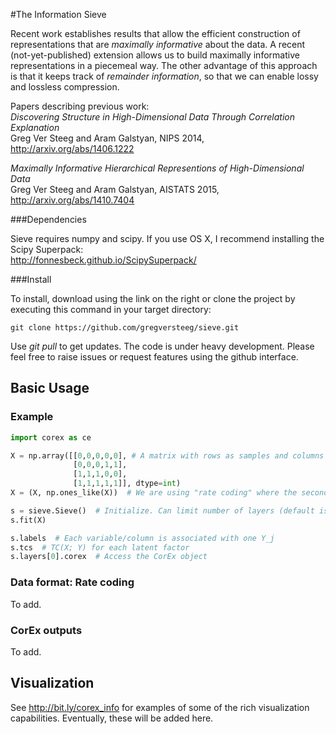 #The Information Sieve

Recent work establishes results that allow the efficient construction of representations that are *maximally informative* 
about the data. A recent (not-yet-published) extension allows us to build maximally
informative representations in a piecemeal way. The other advantage of this approach is that it keeps track of
 *remainder information*, so that we can enable lossy and lossless compression. 

Papers describing previous work:     
*Discovering Structure in High-Dimensional Data Through Correlation Explanation*    
Greg Ver Steeg and Aram Galstyan, NIPS 2014, http://arxiv.org/abs/1406.1222        
      
*Maximally Informative Hierarchical Representions of High-Dimensional Data*    
Greg Ver Steeg and Aram Galstyan, AISTATS 2015, http://arxiv.org/abs/1410.7404      

###Dependencies

Sieve requires numpy and scipy. If you use OS X, I recommend installing the Scipy Superpack:             
http://fonnesbeck.github.io/ScipySuperpack/

###Install

To install, download using the link on the right or clone the project by executing this command in your target directory:
```
git clone https://github.com/gregversteeg/sieve.git
```
Use *git pull* to get updates. The code is under heavy development. 
Please feel free to raise issues or request features using the github interface. 

## Basic Usage

### Example

```python
import corex as ce

X = np.array([[0,0,0,0,0], # A matrix with rows as samples and columns as variables.
              [0,0,0,1,1],
              [1,1,1,0,0],
              [1,1,1,1,1]], dtype=int)
X = (X, np.ones_like(X))  # We are using "rate coding" where the second matrix represents number of trials

s = sieve.Sieve()  # Initialize. Can limit number of layers (default is automatic) and pass kwargs to CorEx
s.fit(X)

s.labels  # Each variable/column is associated with one Y_j
s.tcs  # TC(X; Y) for each latent factor
s.layers[0].corex  # Access the CorEx object 

```

### Data format: Rate coding

To add.

### CorEx outputs

To add.

## Visualization

See http://bit.ly/corex_info for examples of some of the rich visualization capabilities. 
Eventually, these will be added here.